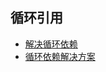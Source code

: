 ## 循环引用
- [解决循环依赖](https://jingyan.baidu.com/article/2fb0ba40efbeee00f2ec5fa3.html)
- [循环依赖解决方案](https://www.baeldung.com/circular-dependencies-in-spring)
